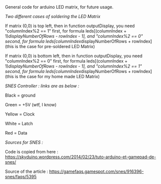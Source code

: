 General code for arduino LED matrix, for future usage.

*Two different cases of soldering the LED Matrix*

If matrix (0,0) is top left, then in function outputDisplay, you need "columnIndex%2 == 1" first, for formula leds[(columnIndex + 1)*displayNumberOfRows - rowIndex - 1], and "columnIndex%2 == 0" second, for formula leds[columnIndex*displayNumberOfRows + rowIndex] (this is the case for pre-soldered LED Matrix)

If matrix (0,0) is bottom left, then in function outputDisplay, you need "columnIndex%2 == 0" first, for formula leds[(columnIndex + 1)*displayNumberOfRows - rowIndex - 1], and "columnIndex%2 == 1" second, for formula leds[columnIndex*displayNumberOfRows + rowIndex](this is the case for my home made LED Matrix)


*SNES Controller : links are as below :*

Black = ground

Green = +5V (wtf, I know)

Yellow = Clock

White = Latch

Red = Data


*Sources for SNES :*

Code is copied from here : https://skyduino.wordpress.com/2014/02/23/tuto-arduino-et-gamepad-de-snes/

Source of the article : https://gamefaqs.gamespot.com/snes/916396-snes/faqs/5395
